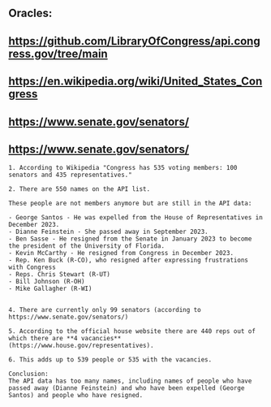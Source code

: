 ## Oracles:
## https://github.com/LibraryOfCongress/api.congress.gov/tree/main
## https://en.wikipedia.org/wiki/United_States_Congress
## https://www.senate.gov/senators/
## https://www.senate.gov/senators/

```
1. According to Wikipedia "Congress has 535 voting members: 100 senators and 435 representatives."

2. There are 550 names on the API list. 

These people are not members anymore but are still in the API data:

- George Santos - He was expelled from the House of Representatives in December 2023.
- Dianne Feinstein - She passed away in September 2023.
- Ben Sasse - He resigned from the Senate in January 2023 to become the president of the University of Florida.
- Kevin McCarthy - He resigned from Congress in December 2023.
- Rep. Ken Buck (R-CO), who resigned after expressing frustrations with Congress
- Reps. Chris Stewart (R-UT) 
- Bill Johnson (R-OH)
- Mike Gallagher (R-WI)


4. There are currently only 99 senators (according to https://www.senate.gov/senators/)

5. According to the official house website there are 440 reps out of which there are **4 vacancies** (https://www.house.gov/representatives).

6. This adds up to 539 people or 535 with the vacancies. 

Conclusion:
The API data has too many names, including names of people who have passed away (Dianne Feinstein) and who have been expelled (George Santos) and people who have resigned.

```

